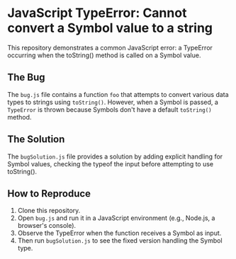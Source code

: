 # JavaScript TypeError: Cannot convert a Symbol value to a string

This repository demonstrates a common JavaScript error: a TypeError occurring when the toString() method is called on a Symbol value.

## The Bug
The `bug.js` file contains a function `foo` that attempts to convert various data types to strings using `toString()`. However, when a Symbol is passed, a `TypeError` is thrown because Symbols don't have a default `toString()` method.

## The Solution
The `bugSolution.js` file provides a solution by adding explicit handling for Symbol values, checking the typeof the input before attempting to use toString().

## How to Reproduce
1. Clone this repository.
2. Open `bug.js` and run it in a JavaScript environment (e.g., Node.js, a browser's console).
3. Observe the TypeError when the function receives a Symbol as input.
4. Then run `bugSolution.js` to see the fixed version handling the Symbol type.